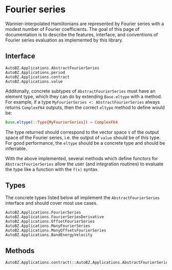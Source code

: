 # Fourier series

Wannier-interpolated Hamiltonians are represented by Fourier series with a
modest number of Fourier coefficients. The goal of this page of documentation is
to describe the features, interface, and conventions of Fourier series
evaluation as implemented by this library.

## Interface

```@docs
AutoBZ.Applications.AbstractFourierSeries
AutoBZ.Applications.period
AutoBZ.Applications.contract
AutoBZ.Applications.value
```

Additonally, concrete subtypes of `AbstractFourierSeries` must have an element
type, which they can do by extending `Base.eltype` with a method. For example,
if a type `MyFourierSeries <: AbstractFourierSeries` always returns `ComplexF64`
outputs, then the correct `eltype` method to define would be:
```julia
Base.eltype(::Type{MyFourierSeries}) = ComplexF64
```
The type returned should correspond to the vector space ``V`` of the output
space of the Fourier series, i.e. the output of `value` should be of this
type. For good performance, the `eltype` should be a concrete type and should be
inferrable.

With the above implemented, several methods which define functors for
`AbstractFourierSeries` allow the user (and integration routines) to evaluate
the type like a function with the `f(x)` syntax.

## Types

The concrete types listed below all implement the `AbstractFourierSeries`
interface and should cover most use cases.

```@docs
AutoBZ.Applications.FourierSeries
AutoBZ.Applications.FourierSeriesDerivative
AutoBZ.Applications.OffsetFourierSeries
AutoBZ.Applications.ManyFourierSeries
AutoBZ.Applications.ManyOffsetsFourierSeries
AutoBZ.Applications.BandEnergyVelocity
```

## Methods

```@docs
AutoBZ.Applications.contract(::AutoBZ.Applications.AbstractFourierSeries)
```